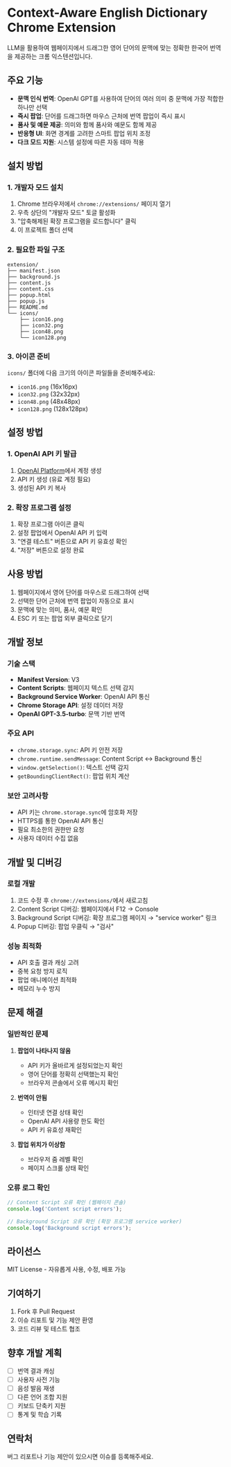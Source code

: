 # Context-Aware English Dictionary Chrome Extension

LLM을 활용하여 웹페이지에서 드래그한 영어 단어의 문맥에 맞는 정확한 한국어 번역을 제공하는 크롬 익스텐션입니다.

## 주요 기능

- **문맥 인식 번역**: OpenAI GPT를 사용하여 단어의 여러 의미 중 문맥에 가장 적합한 하나만 선택
- **즉시 팝업**: 단어를 드래그하면 마우스 근처에 번역 팝업이 즉시 표시
- **품사 및 예문 제공**: 의미와 함께 품사와 예문도 함께 제공
- **반응형 UI**: 화면 경계를 고려한 스마트 팝업 위치 조정
- **다크 모드 지원**: 시스템 설정에 따른 자동 테마 적용

## 설치 방법

### 1. 개발자 모드 설치

1. Chrome 브라우저에서 `chrome://extensions/` 페이지 열기
2. 우측 상단의 "개발자 모드" 토글 활성화
3. "압축해제된 확장 프로그램을 로드합니다" 클릭
4. 이 프로젝트 폴더 선택

### 2. 필요한 파일 구조

```
extension/
├── manifest.json
├── background.js
├── content.js
├── content.css
├── popup.html
├── popup.js
├── README.md
└── icons/
    ├── icon16.png
    ├── icon32.png
    ├── icon48.png
    └── icon128.png
```

### 3. 아이콘 준비

`icons/` 폴더에 다음 크기의 아이콘 파일들을 준비해주세요:
- `icon16.png` (16x16px)
- `icon32.png` (32x32px)
- `icon48.png` (48x48px)
- `icon128.png` (128x128px)

## 설정 방법

### 1. OpenAI API 키 발급

1. [OpenAI Platform](https://platform.openai.com/account/api-keys)에서 계정 생성
2. API 키 생성 (유료 계정 필요)
3. 생성된 API 키 복사

### 2. 확장 프로그램 설정

1. 확장 프로그램 아이콘 클릭
2. 설정 팝업에서 OpenAI API 키 입력
3. "연결 테스트" 버튼으로 API 키 유효성 확인
4. "저장" 버튼으로 설정 완료

## 사용 방법

1. 웹페이지에서 영어 단어를 마우스로 드래그하여 선택
2. 선택한 단어 근처에 번역 팝업이 자동으로 표시
3. 문맥에 맞는 의미, 품사, 예문 확인
4. ESC 키 또는 팝업 외부 클릭으로 닫기

## 개발 정보

### 기술 스택

- **Manifest Version**: V3
- **Content Scripts**: 웹페이지 텍스트 선택 감지
- **Background Service Worker**: OpenAI API 통신
- **Chrome Storage API**: 설정 데이터 저장
- **OpenAI GPT-3.5-turbo**: 문맥 기반 번역

### 주요 API

- `chrome.storage.sync`: API 키 안전 저장
- `chrome.runtime.sendMessage`: Content Script ↔ Background 통신
- `window.getSelection()`: 텍스트 선택 감지
- `getBoundingClientRect()`: 팝업 위치 계산

### 보안 고려사항

- API 키는 `chrome.storage.sync`에 암호화 저장
- HTTPS를 통한 OpenAI API 통신
- 필요 최소한의 권한만 요청
- 사용자 데이터 수집 없음

## 개발 및 디버깅

### 로컬 개발

1. 코드 수정 후 `chrome://extensions/`에서 새로고침
2. Content Script 디버깅: 웹페이지에서 F12 → Console
3. Background Script 디버깅: 확장 프로그램 페이지 → "service worker" 링크
4. Popup 디버깅: 팝업 우클릭 → "검사"

### 성능 최적화

- API 호출 결과 캐싱 고려
- 중복 요청 방지 로직
- 팝업 애니메이션 최적화
- 메모리 누수 방지

## 문제 해결

### 일반적인 문제

1. **팝업이 나타나지 않음**
   - API 키가 올바르게 설정되었는지 확인
   - 영어 단어를 정확히 선택했는지 확인
   - 브라우저 콘솔에서 오류 메시지 확인

2. **번역이 안됨**
   - 인터넷 연결 상태 확인
   - OpenAI API 사용량 한도 확인
   - API 키 유효성 재확인

3. **팝업 위치가 이상함**
   - 브라우저 줌 레벨 확인
   - 페이지 스크롤 상태 확인

### 오류 로그 확인

```javascript
// Content Script 오류 확인 (웹페이지 콘솔)
console.log('Content script errors');

// Background Script 오류 확인 (확장 프로그램 service worker)
console.log('Background script errors');
```

## 라이선스

MIT License - 자유롭게 사용, 수정, 배포 가능

## 기여하기

1. Fork 후 Pull Request
2. 이슈 리포트 및 기능 제안 환영
3. 코드 리뷰 및 테스트 협조

## 향후 개발 계획

- [ ] 번역 결과 캐싱
- [ ] 사용자 사전 기능
- [ ] 음성 발음 재생
- [ ] 다른 언어 조합 지원
- [ ] 키보드 단축키 지원
- [ ] 통계 및 학습 기록

## 연락처

버그 리포트나 기능 제안이 있으시면 이슈를 등록해주세요.